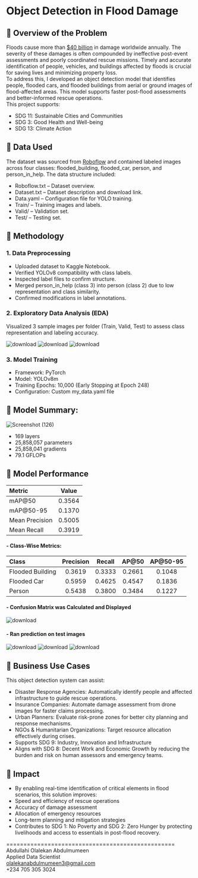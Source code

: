 # Object Detection in Flood Damage
## 🔹 Overview of the Problem
Floods cause more than [$40 billion](https://www.nationalgeographic.com/environment/article/floods) in damage worldwide annually. The severity of these damages is often compounded by ineffective post-event assessments and poorly coordinated rescue missions. Timely and accurate identification of people, vehicles, and buildings affected by floods is crucial for saving lives and minimizing property loss. <br/>
To address this, I developed an object detection model that identifies people, flooded cars, and flooded buildings from aerial or ground images of flood-affected areas. This model supports faster post-flood assessments and better-informed rescue operations. <br/>
This project supports: <br/>
- SDG 11: Sustainable Cities and Communities
- SDG 3: Good Health and Well-being
- SDG 13: Climate Action

## 🔹 Data Used
The dataset was sourced from [Roboflow](https://universe.roboflow.com/columbia-university-d9ggz/flood-object-detection-2olqp/dataset/1) and contained labeled images across four classes: flooded_building, flooded_car, person, and person_in_help. The data structure included: <br/>
- Roboflow.txt – Dataset overview.
- Dataset.txt – Dataset description and download link.
- Data.yaml – Configuration file for YOLO training.
- Train/ – Training images and labels.
- Valid/ – Validation set.
- Test/ – Testing set.

## 🔹 Methodology
### 1. Data Preprocessing
- Uploaded dataset to Kaggle Notebook.
- Verified YOLOv8 compatibility with class labels.
- Inspected label files to confirm structure.
- Merged person_in_help (class 3) into person (class 2) due to low representation and class similarity.
- Confirmed modifications in label annotations.

### 2. Exploratory Data Analysis (EDA)
Visualized 3 sample images per folder (Train, Valid, Test) to assess class representation and labeling accuracy. <br/>

![download](https://github.com/user-attachments/assets/3fbf72e7-3de2-4a21-aed5-031ab488600e)
![download](https://github.com/user-attachments/assets/fbf2d922-03f1-4f38-bacb-5a92a7b9a232)
![download](https://github.com/user-attachments/assets/2ad8eb1c-77cd-4af8-8bc4-6562a2b8d26a)

### 3. Model Training
- Framework: PyTorch
- Model: YOLOv8m
- Training Epochs: 10,000 (Early Stopping at Epoch 248)
- Configuration: Custom my_data.yaml file

## 🔹 Model Summary:

![Screenshot (126)](https://github.com/user-attachments/assets/d7a808f2-8a77-4cdd-b240-19c754779a74)

- 169 layers
- 25,858,057 parameters
- 25,858,041 gradients
- 79.1 GFLOPs

## 🔹 Model Performance
| Metric         | Value   |
|:---------------|:-------:|
| mAP@50         | 0.3564  |
| mAP@50-95      | 0.1370  |
| Mean Precision | 0.5005  |
| Mean Recall    | 0.3919  |

#### - Class-Wise Metrics:
| Class            | Precision | Recall  | AP@50   | AP@50-95 |
|:-----------------|:---------:|:-------:|:-------:|:--------:|
| Flooded Building |  0.3619   | 0.3333  | 0.2661  |  0.1048  |
| Flooded Car      |  0.5959   | 0.4625  | 0.4547  |  0.1836  |
| Person           |  0.5438   | 0.3800  | 0.3484  |  0.1227  |

#### - Confusion Matrix was Calculated and Displayed

![download](https://github.com/user-attachments/assets/1fd2207a-7273-451e-bc6d-3c79a3b417c1)

#### - Ran prediction on test images

![download](https://github.com/user-attachments/assets/e7848d11-8129-4783-ad3f-89b3fc022952)
![download](https://github.com/user-attachments/assets/b1a8df04-c5a3-443d-8fac-7231bae8fe7f)
![download](https://github.com/user-attachments/assets/457b65a3-f20a-42bb-88d6-1db4c2c8fef4)

## 🔹 Business Use Cases
This object detection system can assist: <br/>
- Disaster Response Agencies: Automatically identify people and affected infrastructure to guide rescue operations.
- Insurance Companies: Automate damage assessment from drone images for faster claims processing.
- Urban Planners: Evaluate risk-prone zones for better city planning and response mechanisms.
- NGOs & Humanitarian Organizations: Target resource allocation effectively during crises.
- Supports SDG 9: Industry, Innovation and Infrastructure
- Aligns with SDG 8: Decent Work and Economic Growth by reducing the burden and risk on human assessors and emergency teams.

## 🔹 Impact
- By enabling real-time identification of critical elements in flood scenarios, this solution improves:
- Speed and efficiency of rescue operations
- Accuracy of damage assessment
- Allocation of emergency resources
- Long-term planning and mitigation strategies
- Contributes to SDG 1: No Poverty and SDG 2: Zero Hunger by protecting livelihoods and access to essentials in post-flood recovery.

================================================= <br/>
Abdullahi Olalekan Abdulmumeen <br/>
Applied Data Scientist <br/>
olalekanabdulmumeen3@gmail.com <br/>
+234 705 305 3024
